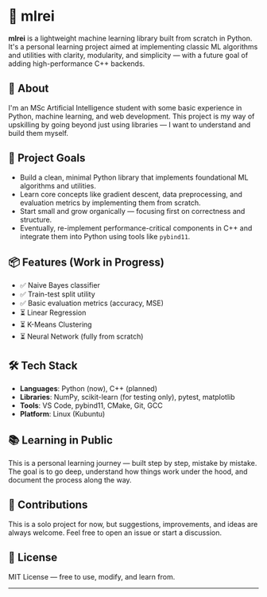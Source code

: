# 🤖 mlrei

**mlrei** is a lightweight machine learning library built from scratch in Python. It's a personal learning project aimed at implementing classic ML algorithms and utilities with clarity, modularity, and simplicity — with a future goal of adding high-performance C++ backends.

## 👤 About

I'm an MSc Artificial Intelligence student with some basic experience in Python, machine learning, and web development. This project is my way of upskilling by going beyond just using libraries — I want to understand and build them myself.

## 🎯 Project Goals

- Build a clean, minimal Python library that implements foundational ML algorithms and utilities.
- Learn core concepts like gradient descent, data preprocessing, and evaluation metrics by implementing them from scratch.
- Start small and grow organically — focusing first on correctness and structure.
- Eventually, re-implement performance-critical components in C++ and integrate them into Python using tools like `pybind11`.

## 📦 Features (Work in Progress)

- ✅ Naive Bayes classifier
- ✅ Train-test split utility
- ✅ Basic evaluation metrics (accuracy, MSE)
- ⏳ Linear Regression
- ⏳ K-Means Clustering
- ⏳ Neural Network (fully from scratch)

## 🛠️ Tech Stack

- **Languages**: Python (now), C++ (planned)
- **Libraries**: NumPy, scikit-learn (for testing only), pytest, matplotlib
- **Tools**: VS Code, pybind11, CMake, Git, GCC
- **Platform**: Linux (Kubuntu)

## 📚 Learning in Public

This is a personal learning journey — built step by step, mistake by mistake. The goal is to go deep, understand how things work under the hood, and document the process along the way.

## 🤝 Contributions

This is a solo project for now, but suggestions, improvements, and ideas are always welcome. Feel free to open an issue or start a discussion.

## 📄 License

MIT License — free to use, modify, and learn from.

---